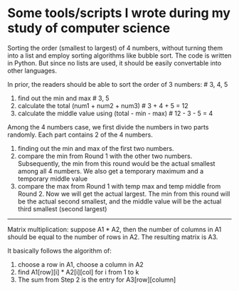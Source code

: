 # Some tools/scripts I wrote during my study of computer science
Sorting the order (smallest to largest) of 4 numbers, without turning them into a list and employ sorting algorithms like bubble sort. The code is written in Python. But since no lists are used, it should be easily convertable into other languages. 

In prior, the readers should be able to sort the order of 3 numbers:  # 3, 4, 5
1. find out the min and max   # 3, 5
2. calculate the total (num1 + num2 + num3)  # 3 + 4 + 5 = 12
3. calculate the middle value using (total - min - max)  # 12 - 3 - 5 = 4

Among the 4 numbers case, we first divide the numbers in two parts randomly. Each part contains 2 of the 4 numbers.

1. finding out the min and max of the first two numbers. 
2. compare the min from Round 1 with the other two numbers. Subsequently, the min from this round would be the actual smallest among all 4 numbers. We also get a temporary maximum and a temporary middle value
3. compare the max from Round 1 with temp max and temp middle from Round 2. Now we will get the actual largest. The min from this round will be the actual second smallest, and the middle value will be the actual third smallest (second largest)

------------------------------------------------------------------------------------------

Matrix multiplication: suppose A1 * A2, then the number of columns in A1 should be equal to the number of rows in A2. The resulting matrix is A3.

It basically follows the algorithm of:
1. choose a row in A1, choose a column in A2
2. find A1[row][i] * A2[i][col] for i from 1 to k
3. The sum from Step 2 is the entry for A3[row][column]
